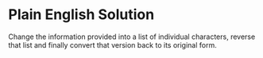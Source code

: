 # Plain English Solution
 Change the information provided into a list of individual characters, reverse that list and finally convert that version back to its original form.
